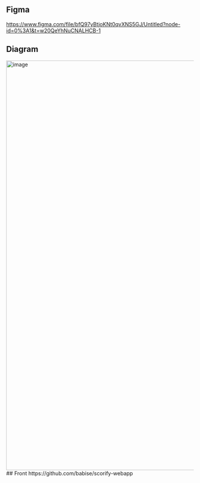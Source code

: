 ## Figma
https://www.figma.com/file/bfQ97yBtjoKNt0qvXNS5GJ/Untitled?node-id=0%3A1&t=w20QeYhNuCNALHCB-1
## Diagram
<img width="1099" alt="image" src="https://user-images.githubusercontent.com/95984938/222767861-4f71c740-83fb-4227-aa5a-9e9755d72395.png">
## Front
https://github.com/babise/scorify-webapp
